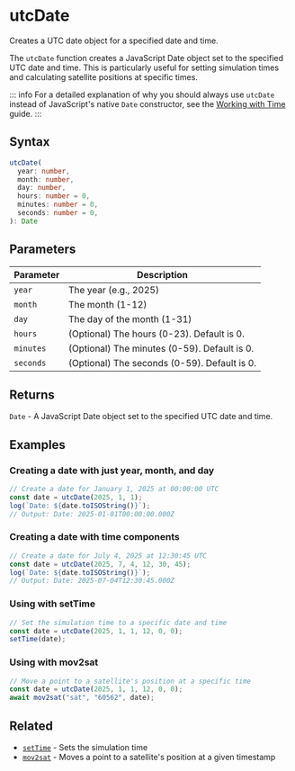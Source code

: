 # utcDate

Creates a UTC date object for a specified date and time.

The `utcDate` function creates a JavaScript Date object set to the specified UTC date and time. This is particularly useful for setting simulation times and calculating satellite positions at specific times.

::: info
For a detailed explanation of why you should always use `utcDate` instead of JavaScript's native `Date` constructor, see the [Working with Time](/getting-started/working-with-time) guide.
:::

## Syntax

```typescript
utcDate(
  year: number,
  month: number,
  day: number,
  hours: number = 0,
  minutes: number = 0,
  seconds: number = 0,
): Date
```

## Parameters

| Parameter | Description                                                    |
|-----------|----------------------------------------------------------------|
| `year`    | The year (e.g., 2025)                                          |
| `month`   | The month (1-12)                                               |
| `day`     | The day of the month (1-31)                                    |
| `hours`   | (Optional) The hours (0-23). Default is 0.                     |
| `minutes` | (Optional) The minutes (0-59). Default is 0.                   |
| `seconds` | (Optional) The seconds (0-59). Default is 0.                   |

## Returns

`Date` - A JavaScript Date object set to the specified UTC date and time.

## Examples

### Creating a date with just year, month, and day

```javascript
// Create a date for January 1, 2025 at 00:00:00 UTC
const date = utcDate(2025, 1, 1);
log(`Date: ${date.toISOString()}`);
// Output: Date: 2025-01-01T00:00:00.000Z
```

### Creating a date with time components

```javascript
// Create a date for July 4, 2025 at 12:30:45 UTC
const date = utcDate(2025, 7, 4, 12, 30, 45);
log(`Date: ${date.toISOString()}`);
// Output: Date: 2025-07-04T12:30:45.000Z
```

### Using with setTime

```javascript
// Set the simulation time to a specific date and time
const date = utcDate(2025, 1, 1, 12, 0, 0);
setTime(date);
```

### Using with mov2sat

```javascript
// Move a point to a satellite's position at a specific time
const date = utcDate(2025, 1, 1, 12, 0, 0);
await mov2sat("sat", "60562", date);
```

## Related

- [`setTime`](/dsl/commands/setTime) - Sets the simulation time
- [`mov2sat`](/dsl/commands/mov2sat) - Moves a point to a satellite's position at a given timestamp
